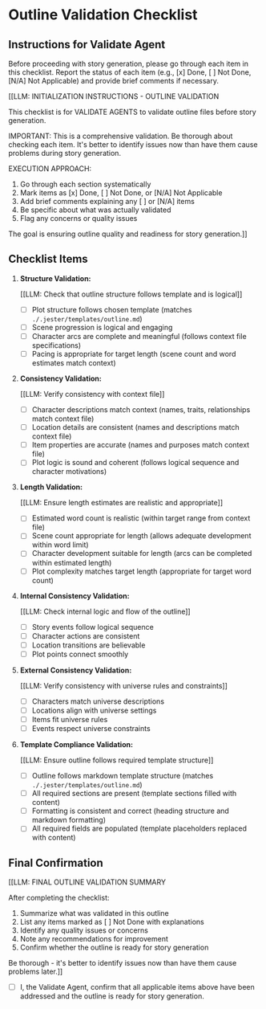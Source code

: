 

# Outline Validation Checklist

## Instructions for Validate Agent

Before proceeding with story generation, please go through each item in this checklist. Report the status of each item (e.g., [x] Done, [ ] Not Done, [N/A] Not Applicable) and provide brief comments if necessary.

[[LLM: INITIALIZATION INSTRUCTIONS - OUTLINE VALIDATION

This checklist is for VALIDATE AGENTS to validate outline files before story generation.

IMPORTANT: This is a comprehensive validation. Be thorough about checking each item. It's better to identify issues now than have them cause problems during story generation.

EXECUTION APPROACH:

1. Go through each section systematically
2. Mark items as [x] Done, [ ] Not Done, or [N/A] Not Applicable
3. Add brief comments explaining any [ ] or [N/A] items
4. Be specific about what was actually validated
5. Flag any concerns or quality issues

The goal is ensuring outline quality and readiness for story generation.]]

## Checklist Items

1. **Structure Validation:**

   [[LLM: Check that outline structure follows template and is logical]]
   - [ ] Plot structure follows chosen template (matches `./.jester/templates/outline.md`)
   - [ ] Scene progression is logical and engaging
   - [ ] Character arcs are complete and meaningful (follows context file specifications)
   - [ ] Pacing is appropriate for target length (scene count and word estimates match context)

2. **Consistency Validation:**

   [[LLM: Verify consistency with context file]]
   - [ ] Character descriptions match context (names, traits, relationships match context file)
   - [ ] Location details are consistent (names and descriptions match context file)
   - [ ] Item properties are accurate (names and purposes match context file)
   - [ ] Plot logic is sound and coherent (follows logical sequence and character motivations)

3. **Length Validation:**

   [[LLM: Ensure length estimates are realistic and appropriate]]
   - [ ] Estimated word count is realistic (within target range from context file)
   - [ ] Scene count appropriate for length (allows adequate development within word limit)
   - [ ] Character development suitable for length (arcs can be completed within estimated length)
   - [ ] Plot complexity matches target length (appropriate for target word count)

4. **Internal Consistency Validation:**

   [[LLM: Check internal logic and flow of the outline]]
   - [ ] Story events follow logical sequence
   - [ ] Character actions are consistent
   - [ ] Location transitions are believable
   - [ ] Plot points connect smoothly

5. **External Consistency Validation:**

   [[LLM: Verify consistency with universe rules and constraints]]
   - [ ] Characters match universe descriptions
   - [ ] Locations align with universe settings
   - [ ] Items fit universe rules
   - [ ] Events respect universe constraints

6. **Template Compliance Validation:**

   [[LLM: Ensure outline follows required template structure]]
   - [ ] Outline follows markdown template structure (matches `./.jester/templates/outline.md`)
   - [ ] All required sections are present (template sections filled with content)
   - [ ] Formatting is consistent and correct (heading structure and markdown formatting)
   - [ ] All required fields are populated (template placeholders replaced with content)

## Final Confirmation

[[LLM: FINAL OUTLINE VALIDATION SUMMARY

After completing the checklist:

1. Summarize what was validated in this outline
2. List any items marked as [ ] Not Done with explanations
3. Identify any quality issues or concerns
4. Note any recommendations for improvement
5. Confirm whether the outline is ready for story generation

Be thorough - it's better to identify issues now than have them cause problems later.]]

- [ ] I, the Validate Agent, confirm that all applicable items above have been addressed and the outline is ready for story generation.
